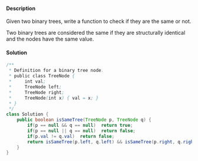 #### Description

Given two binary trees, write a function to check if they are the same or not.

Two binary trees are considered the same if they are structurally identical and the nodes have the same value.

#### Solution

```java
/**
 * Definition for a binary tree node.
 * public class TreeNode {
 *     int val;
 *     TreeNode left;
 *     TreeNode right;
 *     TreeNode(int x) { val = x; }
 * }
 */
class Solution {
    public boolean isSameTree(TreeNode p, TreeNode q) {
        if(p == null && q == null)  return true;
        if(p == null || q == null)  return false;
        if(p.val != q.val)  return false;
        return isSameTree(p.left, q.left) && isSameTree(p.right, q.right);
    }
}
```


